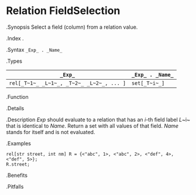 # Relation FieldSelection

.Synopsis
Select a field (column) from a relation value.

.Index
.

.Syntax
`_Exp_ . _Name_`

.Types


|`_Exp_`                                | `_Exp_ . _Name_`  |
| --- | --- |
| `rel[_T~1~_ _L~1~_, _T~2~_ _L~2~_, ... ]` | `set[_T~i~_]`      |


.Function

.Details

.Description
_Exp_ should evaluate to a relation that has an _i_-th field label _L_~i~ that is identical to _Name_.
Return a set with all values of that field.
_Name_ stands for itself and is not evaluated.

.Examples
```rascal-shell
rel[str street, int nm] R = {<"abc", 1>, <"abc", 2>, <"def", 4>, <"def", 5>};
R.street;
```

.Benefits

.Pitfalls

